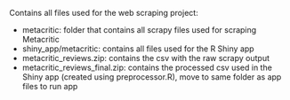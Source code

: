 Contains all files used for the web scraping project:
- metacritic: folder that contains all scrapy files used for scraping Metacritic
- shiny_app/metacritic: contains all files used for the R Shiny app
- metacritic_reviews.zip: contains the csv with the raw scrapy output
- metacritic_reviews_final.zip: contains the processed csv used in the Shiny app (created using preprocessor.R), move to same folder as app files to run app
